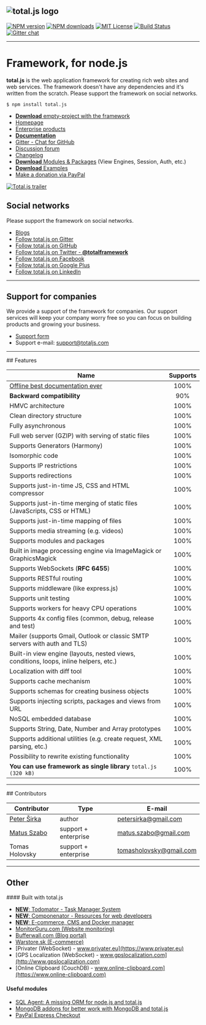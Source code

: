 ![total.js logo](https://www.totaljs.com/img/logo-github.png)
---
[![NPM version][npm-version-image]][npm-url] [![NPM downloads][npm-downloads-image]][npm-url] [![MIT License][license-image]][license-url] [![Build Status][travis-image]][travis-url] [![Gitter chat](https://badges.gitter.im/totaljs/framework.png)](https://gitter.im/totaljs/framework)

---
Framework, for node.js
======================

__total.js__ is the web application framework for creating rich web sites and web services. The framework doesn't have any dependencies and it's written from the scratch. Please support the framework on social networks.

```
$ npm install total.js
```

- [__Download__ empty-project with the framework](https://github.com/totaljs/framework/releases)
- [Homepage](http://www.totaljs.com)
- [Enterprise products](http://enterprise.totaljs.com/)
- [__Documentation__](http://docs.totaljs.com)
- [Gitter - Chat for GitHub](https://gitter.im/totaljs/framework)
- [Discussion forum](https://groups.google.com/forum/#!forum/totaljs)
- [Changelog](https://github.com/totaljs/framework/blob/master/changes.txt)
- [__Download__ Modules & Packages](https://github.com/totaljs/modules) (View Engines, Session, Auth, etc.)
- [__Download__ Examples](https://github.com/totaljs/examples)
- [Make a donation via PayPal](http://www.totaljs.com/#make-a-donation)

[![Total.js trailer](https://www.totaljs.com/img/github-video.png)](https://vimeo.com/134131056)

## Social networks

Please support the framework on social networks.

- [Blogs](https://bufferwall.com/blogs/?tag=total.js)
- [Follow total.js on Gitter](https://gitter.im/totaljs/framework)
- [Follow total.js on GitHub](https://github.com/totaljs/framework)
- [Follow total.js on Twitter - __@totalframework__](https://twitter.com/totalframework)
- [Follow total.js on Facebook](https://www.facebook.com/totaljs.web.framework)
- [Follow total.js on Google Plus](https://plus.google.com/u/0/113175077493180148081/posts)
- [Follow total.js on LinkedIn](https://www.linkedin.com/groups/totaljs-8109884)

---

## Support for companies

We provide a support of the framework for companies. Our support services will keep your company worry free so you can focus on building products and growing your business.

- [Support form](http://www.totaljs.com/support/)
- Support e-mail: <support@totaljs.com>

---

## Features

| Name | Supports |
|------|:--------:|
| [Offline best documentation ever](http://docs.totaljs.com) | 100% |
| __Backward compatibility__ | 90% |
| HMVC architecture | 100% |
| Clean directory structure | 100% |
| Fully asynchronous | 100% |
| Full web server (GZIP) with serving of static files | 100% |
| Supports Generators (Harmony) | 100% |
| Isomorphic code | 100% |
| Supports IP restrictions | 100% |
| Supports redirections | 100% |
| Supports just-in-time JS, CSS and HTML compressor | 100% |
| Supports just-in-time merging of static files (JavaScripts, CSS or HTML) | 100% |
| Supports just-in-time mapping of files | 100% |
| Supports media streaming (e.g. videos) | 100% |
| Supports modules and packages | 100% |
| Built in image processing engine via ImageMagick or GraphicsMagick | 100% |
| Supports WebSockets (__RFC 6455__) | 100% |
| Supports RESTful routing | 100% |
| Supports middleware (like express.js) | 100% |
| Supports unit testing | 100% |
| Supports workers for heavy CPU operations | 100% |
| Supports 4x config files (common, debug, release and test) | 100% |
| Mailer (supports Gmail, Outlook or classic SMTP servers with auth and TLS) | 100% |
| Built-in view engine (layouts, nested views, conditions, loops, inline helpers, etc.) | 100% |
| Localization with diff tool | 100% |
| Supports cache mechanism | 100% |
| Supports schemas for creating business objects | 100% |
| Supports injecting scripts, packages and views from URL | 100% |
| NoSQL embedded database | 100% |
| Supports String, Date, Number and Array prototypes | 100% |
| Supports additional utilities (e.g. create request, XML parsing, etc.) | 100% |
| Possibility to rewrite existing functionality | 100% |
| __You can use framework as single library__ `total.js (320 kB)` | 100% |

---

## Contributors

| Contributor | Type | E-mail |
|-------------|------|--------|
| [Peter Širka](https://www.petersirka.eu) | author | <petersirka@gmail.com> |
| [Matus Szabo](https://github.com/matusszabo) | support + enterprise | <matus.szabo@gmail.com> |
| Tomas Holovsky | support + enterprise | <tomasholovsky@gmail.com> |

---

## Other

#### Built with total.js

- [__NEW__: Todomator - Task Manager System](http://www.todomator.com)
- [__NEW__: Componenator - Resources for web developers](http://www.componentator.com)
- [__NEW__: E-commerce, CMS and Docker manager](http://nowitssimple.com/)
- [MonitorGuru.com (Website monitoring)](https://www.monitorguru.com)
- [Bufferwall.com (Blog portal)](https://bufferwall.com)
- [Warstore.sk (E-commerce)](https://www.warstore.sk)
- [Privater (WebSocket) - www.privater.eu](https://www.privater.eu)
- [GPS Localization (WebSocket) - www.gpslocalization.com](http://www.gpslocalization.com)
- [Online Clipboard (CouchDB) - www.online-clipboard.com](https://www.online-clipboard.com)

#### Useful modules

- [SQL Agent: A missing ORM for node.js and total.js](https://github.com/petersirka/node-sqlagent)
- [MongoDB addons for better work with MongoDB and total.js](https://github.com/petersirka/mongodb-addons)
- [PayPal Express Checkout](https://github.com/petersirka/node-paypal-express-checkout)

[license-image]: https://img.shields.io/badge/license-MIT-blue.svg?style=flat
[license-url]: license.txt

[npm-url]: https://npmjs.org/package/total.js
[npm-version-image]: https://img.shields.io/npm/v/total.js.svg?style=flat
[npm-downloads-image]: https://img.shields.io/npm/dm/total.js.svg?style=flat

[travis-url]: https://travis-ci.org/totaljs/framework
[travis-image]: https://img.shields.io/travis/totaljs/framework.svg?style=flat
